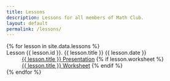 ```yaml
---
title: Lessons
description: Lessons for all members of Math Club.
layout: default
permalink: /lessons/
---
```


<div>
	{% for lesson in site.data.lessons %}
		<dt>Lesson {{ lesson.id }}. {{ lesson.title }} {{ lesson.date }}</dt>
		<dd>
			<a href="{{ lesson.presentation }}">{{ lesson.title }} Presentation</a>
			{% if lesson.worksheet %}
				<br>
				<a href="{{ lesson.worksheet }}">{{ lesson.title }} Worksheet</a>
			{% endif %}
		</dd>
	{% endfor %}
</div>
